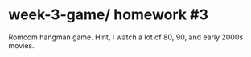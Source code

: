# week-3-game/ homework #3
Romcom hangman game. 
Hint, I watch a lot of 80, 90, and early 2000s movies.

